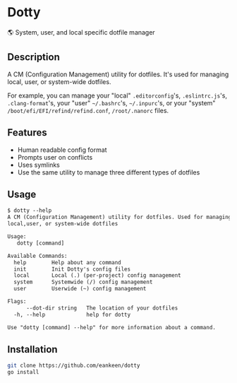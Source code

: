 # Dotty

🌎 System, user, and local specific dotfile manager

## Description

A CM (Configuration Management) utility for dotfiles. It's used for managing local, user, or system-wide dotfiles.

For example, you can manage your "local" `.editorconfig`'s, `.eslintrc.js`'s, `.clang-format`'s, your "user" `~/.bashrc`'s, `~/.inpurc`'s, or your "system" `/boot/efi/EFI/refind/refind.conf`, `/root/.nanorc` files.

## Features

- Human readable config format
- Prompts user on conflicts
- Uses symlinks
- Use the same utility to manage three different types of dotfiles

## Usage

```txt
$ dotty --help
A CM (Configuration Management) utility for dotfiles. Used for managing
local,user, or system-wide dotfiles

Usage:
   dotty [command]

Available Commands:
  help        Help about any command
  init        Init Dotty's config files
  local       Local (.) (per-project) config management
  system      Systemwide (/) config management
  user        Userwide (~) config management

Flags:
      --dot-dir string   The location of your dotfiles
  -h, --help             help for dotty

Use "dotty [command] --help" for more information about a command.
```

## Installation

```sh
git clone https://github.com/eankeen/dotty
go install
```
